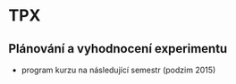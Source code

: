 TPX
===

## Plánování a vyhodnocení experimentu

- program kurzu na následující semestr (podzim 2015)